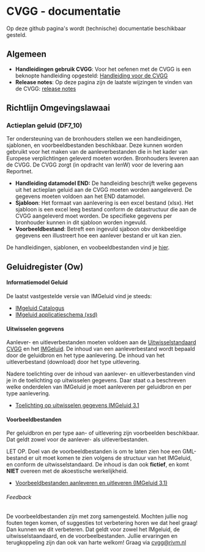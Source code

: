 # CVGG - documentatie
Op deze github pagina's wordt (technische) documentatie beschikbaar gesteld.

## Algemeen 
- **Handleidingen gebruik CVGG**: Voor het oefenen met de CVGG is een beknopte handleiding opgesteld: [Handleiding voor de CVGG](https://www.rivm.nl/cvgg/hoofdmenu-cvgg/handleiding)
- **Release notes**: Op deze pagina zijn de laatste wijzingen te vinden van de CVGG: [release notes](https://github.com/rivm-syso/CVGG/blob/main/releasenotes/releasenotes.md)

## Richtlijn Omgevingslawaai

### Actieplan geluid (DF7_10)
Ter ondersteuning van de bronhouders stellen we een handleidingen, sjablonen, en voorbeeldbestanden beschikbaar. Deze kunnen worden gebruikt voor het maken van de aanleverbestanden die in het kader van Europese verplichtingen geleverd moeten worden. Bronhouders leveren aan de CVGG. De CVGG zorgt (in opdracht van IenW) voor de levering aan Reportnet. 

- **Handleiding datamodel END:** De handleiding beschrijft welke gegevens uit het actieplan geluid aan de CVGG moeten worden aangeleverd. De gegevens moeten voldoen aan het END datamodel. 
- **Sjabloon**: Het formaat van aanlevering is een excel bestand (xlsx). Het sjabloon is een excel leeg  bestand conform de datastructuur die aan de CVGG aangeleverd moet worden. De specifieke gegevens per bronhouder kunnen in dit sjabloon worden ingevuld. 
- **Voorbeeldbestand**: Betreft een ingevuld sjaboon obv denkbeeldige gegevens een illustreert hoe een aanlever bestand er uit kan zien. 

De handleidingen, sjablonen, en voobeeldbestanden vind je [hier](https://github.com/rivm-syso/CVGG/tree/Richtlijn-Omgevingslawaai/richtlijn%20omgevingslawaai). 

## Geluidregister (Ow) 

#### Informatiemodel Geluid
De laatst vastgestelde versie van IMGeluid vind je steeds:
- [IMgeluid Catalogus](https://docs.geostandaarden.nl/cvgg/img/ "IMgeluid Catalogus")
- [IMgeluid applicatieschema (xsd)](https://register.geostandaarden.nl/?url=img/index.html "IMgeluid applicatieschema (xsd)")

#### Uitwisselen gegevens
Aanlever- en uitleverbestanden moeten voldoen aan de [Uitwisselstandaard CVGG](https://github.com/rivm-syso/CVGG/blob/main/documenten/Uitwisselstandaard%20Centrale%20Voorziening%20Geluidgegevens%200.6.pdf "[Uitwisselstandaard CVGG]") en het [IMGeluid](https://docs.geostandaarden.nl/cvgg/img/ "IMGeluid"). De inhoud van een aanleverbestand wordt bepaald door de geluidbron en het type aanlevering. De inhoud van het uitleverbestand (download) door het type uitlevering. 

Nadere toelichting over de inhoud van aanlever- en uitleverbestanden vind je in de toelichting op uitwisselen gegevens. Daar staat o.a beschreven welke onderdelen van IMGeluid je moet aanleveren per geluidbron en per type aanlevering.

- [Toelichting op uitwisselen gegevens IMGeluid 3.1](https://github.com/rivm-syso/CVGG/blob/main/documenten/Toelichting%20op%20uitwisseling%20gegevens%20v0.5.pdf "Toelichting op uitwisselen gegevens")

#### Voorbeeldbestanden
Per geluidbron en per type aan- of uitlevering zijn voorbeelden beschikbaar. Dat geldt zowel voor de aanlever- als uitleverbestanden. 

LET OP. Doel van de voorbeeldbestanden is om te laten zien hoe een GML-bestand er uit moet komen te zien volgens de structuur van het IMGeluid, en conform de uitwisselstandaard. De inhoud is dan ook **fictief**, en komt **NIET** overeen met de akoestische werkelijkheid.

- [Voorbeeldbestanden aanleveren en uitleveren (IMGeluid 3.1)](https://github.com/rivm-syso/CVGG/tree/main/voorbeeldbestanden/IMgeluid%203.1 "Voorbeeldbestanden aanleveren (IMGeluid 3.1)")

###### Feedback
De voorbeeldbestanden zijn met zorg samengesteld. Mochten jullie nog fouten tegen komen, of suggesties tot verbetering horen we dat heel graag! Dan kunnen we dit verbeteren. Dat geldt voor zowel het IMgeluid, de uitwisselstaandaard, en de voorbeelbestanden. Jullie ervaringen en terugkoppeling zijn dan ook van harte welkom! Graag via cvgg@rivm.nl

